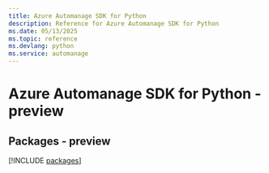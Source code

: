 ```yaml
---
title: Azure Automanage SDK for Python
description: Reference for Azure Automanage SDK for Python
ms.date: 05/13/2025
ms.topic: reference
ms.devlang: python
ms.service: automanage
---
```

# Azure Automanage SDK for Python - preview
## Packages - preview
[!INCLUDE [packages](automanage-index.md)]